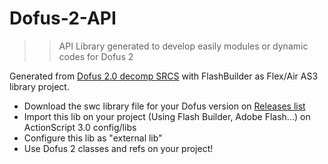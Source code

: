 Dofus-2-API
==============

>>API Library generated to develop easily modules or dynamic codes for Dofus 2

Generated from [Dofus 2.0 decomp SRCS](https://github.com/Emudofus/Dofus/tree/master2) with FlashBuilder as Flex/Air AS3 library project.

* Download the swc library file for your Dofus version on [Releases list](https://github.com/Alleos13/Dofus-2-API/releases)
* Import this lib on your project (Using Flash Builder, Adobe Flash...) on ActionScript 3.0 config/libs
* Configure this lib as "external lib"
* Use Dofus 2 classes and refs on your project!
